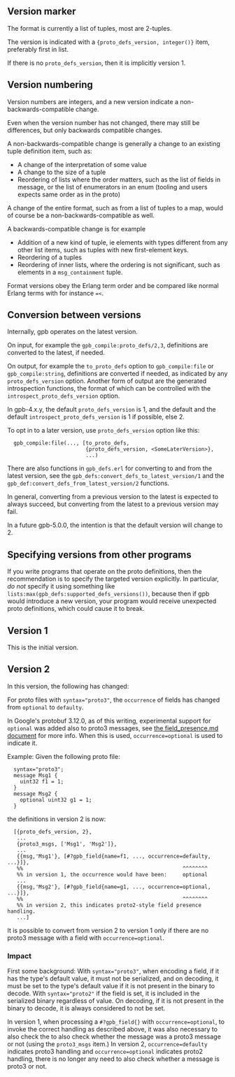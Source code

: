 Version marker
--------------

The format is currently a list of tuples, most are 2-tuples.

The version is indicated with a `{proto_defs_version, integer()}` item,
preferably first in list.

If there is no `proto_defs_version`, then it is implicitly version 1.

Version numbering
-----------------

Version numbers are integers, and a new version indicate a
non-backwards-compatible change.

Even when the version number has not changed, there may still
be differences, but only backwards compatible changes.

A non-backwards-compatible change is generally a change to an
existing tuple definition item, such as:

* A change of the interpretation of some value
* A change to the size of a tuple
* Reordering of lists where the order matters, such as
  the list of fields in message, or the list of enumerators
  in an enum (tooling and users expects same order as in
  the proto)

A change of the entire format, such as from a list of tuples to a
map, would of course be a non-backwards-compatible as well.

A backwards-compatible change is for example

* Addition of a new kind of tuple, ie elements with types
  different from any other list items, such as tuples with
  new first-element keys.
* Reordering of a tuples
* Reordering of inner lists, where the ordering is not
  significant, such as elements in a `msg_containment`
  tuple.

Format versions obey the Erlang term order and be compared like
normal Erlang terms with for instance `=<`.

Conversion between versions
---------------------------

Internally, gpb operates on the latest version.

On input, for example the `gpb_compile:proto_defs/2,3`, definitions are
converted to the latest, if needed.

On output, for example the `to_proto_defs` option to `gpb_compile:file` or
`gpb_compile:string`, definitions are converted if needed, as indicated
by any `proto_defs_version` option.  Another form of output are the
generated introspection functions, the format of which can be
controlled with the `introspect_proto_defs_version` option.

In gpb-4.x.y, the default `proto_defs_version` is 1, and the default
and the default `introspect_proto_defs_version` is 1 if possible, else 2.

To opt in to a later version, use `proto_defs_version` option like this:
```
  gpb_compile:file(..., [to_proto_defs,
                         {proto_defs_version, <SomeLaterVersion>},
                         ...)
```

There are also functions in `gpb_defs.erl` for converting to and from
the latest version, see the `gpb_defs:convert_defs_to_latest_version/1`
and the `gpb_def:convert_defs_from_latest_version/2` functions.

In general, converting from a previous version to the latest is
expected to always succeed, but converting from the latest to a
previous version may fail.

In a future gpb-5.0.0, the intention is that the default version
will change to 2.

Specifying versions from other programs
---------------------------------------

If you write programs that operate on the proto definitions, then the
recommendation is to specify the targeted version explicitly.
In particular, _do not_ specify it using something like
`lists:max(gpb_defs:supported_defs_versions())`, because then if gpb would
introduce a new version, your program would receive unexpected proto
definitions, which could cause it to break.

Version 1
---------

This is the initial version.

Version 2
---------

In this version, the following has changed:

For proto files with `syntax="proto3"`, the `occurrence` of fields has
changed from `optional` to `defaulty`.

In Google's protobuf 3.12.0, as of this writing, experimental support for
`optional` was added also to proto3 messages, see [the field_presence.md document](https://github.com/protocolbuffers/protobuf/blob/v3.12.0/docs/field_presence.md)
for more info.  When this is used, `occurrence=optional` is used
to indicate it.

Example: Given the following proto file:
```
  syntax="proto3";
  message Msg1 {
    uint32 f1 = 1;
  }
  message Msg2 {
    optional uint32 g1 = 1;
  }
  ```
the definitions in version 2 is now:
```
  [{proto_defs_version, 2},
   ...
   {proto3_msgs, ['Msg1', 'Msg2']},
   ...
   {{msg,'Msg1'}, [#?gpb_field{name=f1, ..., occurrence=defaulty, ...}]},
   %%                                                   ^^^^^^^^
   %% in version 1, the occurrence would have been:     optional
   ...
   {{msg,'Msg2'}, [#?gpb_field{name=g1, ..., occurrence=optional, ...}]},
   %%                                                   ^^^^^^^^
   %% in version 2, this indicates proto2-style field presence handling.
   ...]
```

It is possible to convert from version 2 to version 1 only if there
are no proto3 message with a field with `occurrence=optional`.

### Impact

First some background: With `syntax="proto3"`, when encoding a
field, if it has the type's default value, it must not be serialized,
and on decoding, it must be set to the type's default value if it is
not present in the binary to decode. With `syntax="proto2"` if the
field is set, it is included in the serialized binary regardless of
value.  On decoding, if it is not present in the binary to decode, it
is always considered to not be set.

In version 1, when processing a `#?gpb_field{}` with
`occurrence=optional`, to invoke the correct handling as described
above, it was also necessary to also check the to also check whether
the message was a proto3 message or not (using the `proto3_msgs`
item.)  In version 2, `occurrence=defaulty` indicates proto3 handling
and `occurrence=optional` indicates proto2 handling, there is no longer
any need to also check whether a message is proto3 or not.
